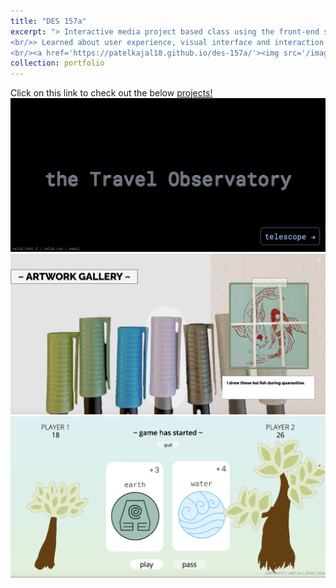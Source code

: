 ```yaml
---
title: "DES 157a"
excerpt: "> Interactive media project based class using the front-end stack (html, css, js). 
<br/>> Learned about user experience, visual interface and interaction design. 
<br/><a href='https://patelkajal18.github.io/des-157a/'><img src='/images/des_photo.png' alt='des157 project homepage' style='width:50%'></a>"
collection: portfolio
---
```


Click on this link to check out the below [projects!](https://patelkajal18.github.io/des-157a/index.html)
<br/><img src='/images/./port1a.jpg'>
<br/><img src='/images/./port1b.jpg'>
<br/><img src='/images/./port1c.jpg'>
